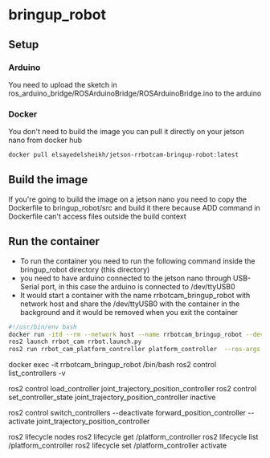 # bringup_robot
## Setup
### Arduino
You need to upload the sketch in ros_arduino_bridge/ROSArduinoBridge/ROSArduinoBridge.ino to the arduino
### Docker
You don't need to build the image you can pull it directly on your jetson nano from docker hub
``` bash
docker pull elsayedelsheikh/jetson-rrbotcam-bringup-robot:latest
```
## Build the image
If you're going to build the image on a jetson nano you need to copy the Dockerfile to bringup_robot/src and build it there because ADD command in Dockerfile can't access files outside the build context
## Run the container
* To run the container you need to run the following command inside the bringup_robot directory (this directory)
* you need to have arduino connected to the jetson nano through USB-Serial port, in this case the arduino is connected to /dev/ttyUSB0 
* It would start a container with the name rrbotcam_bringup_robot with network host and share the /dev/ttyUSB0 with the container in the background and it would be removed when you exit the container
``` bash
#!/usr/bin/env bash
docker run -itd --rm --network host --name rrbotcam_bringup_robot --device /dev/ttyUSB0 elsayedelsheikh/jetson-rrbotcam-bringup-robot:latest 
ros2 launch rrbot_cam rrbot.launch.py
ros2 run rrbot_cam_platform_controller platform_controller  --ros-args -r /joint_trajectory:=/joint_trajectory_position_controller/joint_trajectory -r /joint_state:=/joint_trajectory_position_controller/state
```
docker exec -it rrbotcam_bringup_robot /bin/bash
ros2 control list_controllers -v 

ros2 control load_controller joint_trajectory_position_controller
ros2 control set_controller_state joint_trajectory_position_controller inactive

ros2 control switch_controllers --deactivate forward_position_controller --activate joint_trajectory_position_controller

ros2 lifecycle nodes
ros2 lifecycle get /platform_controller
ros2 lifecycle list /platform_controller
ros2 lifecycle set /platform_controller activate